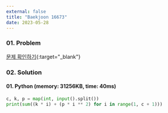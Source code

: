 ```yaml
---
external: false
title: "Baekjoon 16673"
date: 2023-05-28
---
```


### 01. Problem

[문제 확인하기](https://www.acmicpc.net/problem/16673){:target="_blank"}

### 02. Solution

#### 01. Python (memory: 31256KB, time: 40ms)

```Python
c, k, p = map(int, input().split())
print(sum((k * i) + (p * i ** 2) for i in range(1, c + 1)))
```
